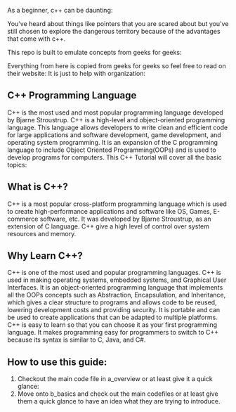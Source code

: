 As a beginner, c++ can be daunting:

You've heard about things like pointers that you are scared about but you've still chosen to explore the dangerous territory because of the advantages that come with c++.

This repo is built to emulate concepts from geeks for geeks: 

Everything from here is copied from geeks for geeks so feel free to read on their website: It is just to help with organization:

## C++ Programming Language

C++ is the most used and most popular programming language developed by Bjarne Stroustrup. C++ is a high-level and object-oriented programming language. This language allows developers to write clean and efficient code for large applications and software development, game development, and operating system programming. It is an expansion of the C programming language to include Object Oriented Programming(OOPs) and is used to develop programs for computers. This C++ Tutorial will cover all the basic topics:

## What is C++?
C++ is a most popular cross-platform programming language which is used to create high-performance applications and software like OS, Games, E-commerce software, etc. It was developed by Bjarne Stroustrup, as an extension of C language. C++ give a high level of control over system resources and memory.

## Why Learn C++?
C++ is one of the most used and popular programming languages.
C++ is used in making operating systems, embedded systems, and Graphical User Interfaces.
It is an object-oriented programming language that implements all the OOPs concepts such as Abstraction, Encapsulation, and Inheritance, which gives a clear structure to programs and allows code to be reused, lowering development costs and providing security.
It is portable and can be used to create applications that can be adapted to multiple platforms.
C++ is easy to learn so that you can choose it as your first programming language.
It makes programming easy for programmers to switch to C++ because its syntax is similar to C, Java, and C#.

## How to use this guide:
1. Checkout the main code file in a_overview or at least give it a quick glance:
2. Move onto b_basics and check out the main codefiles or at least give them a quick glance to have an idea what they are trying to introduce.